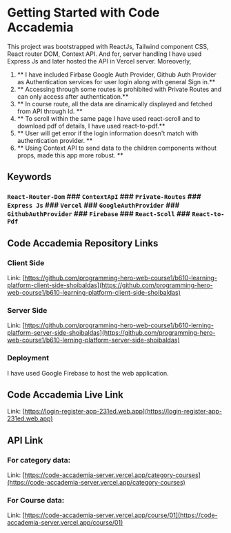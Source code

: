 # Getting Started with Code Accademia

This project was bootstrapped with ReactJs, Tailwind component CSS, React router DOM, Context API. And for, server handling I have used Express Js and later hosted the API in Vercel server. Moreoverly,

1. ** I have included Firbase Google Auth Provider, Github Auth Provider as Authentication services for user login along with general Sign in.**
2. ** Accessing through some routes is prohibited with Private Routes and can only access after authentication.**
3. ** In course route, all the data are dinamically displayed and fetched from API through Id. **
4. ** To scroll within the same page I have used react-scroll and to download pdf of details, I have used react-to-pdf.**
5. ** User will get error if the login information doesn't match with authentication provider. **
6. ** Using Context API to send data to the children components without props, made this app more robust. **

## Keywords

### `React-Router-Dom` ### `ContextApI` ### `Private-Routes` ### `Express Js` ### `Vercel` ### `GoogleAuthProvider`  ### `GithubAuthProvider` ### `Firebase` ### `React-Scoll` ### `React-to-Pdf`

## Code Accademia Repository Links

### Client Side

Link: [https://github.com/programming-hero-web-course1/b610-learning-platform-client-side-shoibaldas](https://github.com/programming-hero-web-course1/b610-learning-platform-client-side-shoibaldas)

### Server Side

Link: [https://github.com/programming-hero-web-course1/b610-lerning-platform-server-side-shoibaldas](https://github.com/programming-hero-web-course1/b610-lerning-platform-server-side-shoibaldas)


### Deployment

I have used Google Firebase to host the web application.

## Code Accademia Live Link

Link: [https://login-register-app-231ed.web.app](https://login-register-app-231ed.web.app)


## API Link 

### For category data:
Link: [https://code-accademia-server.vercel.app/category-courses](https://code-accademia-server.vercel.app/category-courses)

### For Course data:
Link: [https://code-accademia-server.vercel.app/course/01](https://code-accademia-server.vercel.app/course/01)
